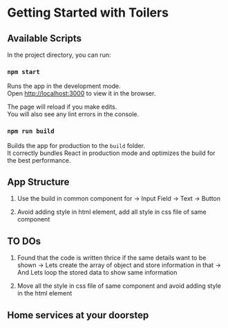 # Getting Started with Toilers

## Available Scripts

In the project directory, you can run:

### `npm start`

Runs the app in the development mode.\
Open [http://localhost:3000](http://localhost:3000) to view it in the browser.

The page will reload if you make edits.\
You will also see any lint errors in the console.

### `npm run build`

Builds the app for production to the `build` folder.\
It correctly bundles React in production mode and optimizes the build for the best performance.

## App Structure

1. Use the build in common component for
    -> Input Field
    -> Text
    -> Button

2. Avoid adding style in html element, add all style in css file of same component



## TO DOs
1. Found that the code is written thrice if the same details want to be shown
    -> Lets create the array of object and store information in that
    -> And Lets loop the stored data to show same information

2. Move all the style in css file of same component and avoid adding style in the html element

<!-- Slogan -->
## Home services at your doorstep